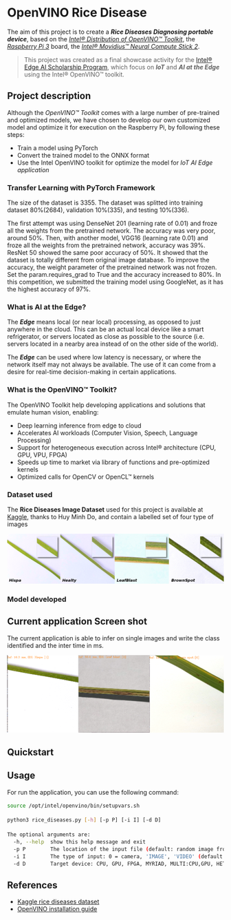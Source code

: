 [RiceDiseases]: images/RiceDiseases.png "Rice Diseases"
[Screenshot]: images/InferScreenshot.png "Current app infer screenshot"

# OpenVINO Rice Disease

The aim of this project is to create a ***Rice Diseases Diagnosing portable device***, based on the _[Intel® Distribution of OpenVINO™ Toolkit](https://software.intel.com/en-us/openvino-toolkit)_, the _[Raspberry Pi 3](https://www.raspberrypi.org/products/raspberry-pi-3-model-b/)_ board, the _[Intel® Movidius™ Neural Compute Stick 2](https://software.intel.com/en-us/neural-compute-stick)_.

>This project was created as a final showcase activity for the [Intel® Edge AI Scholarship Program](https://www.udacity.com/scholarships/intel-edge-ai-scholarship), which focus on ***IoT*** and ***AI at the Edge*** using the Intel® OpenVINO™ toolkit.

## Project description

Although the _OpenVINO™ Toolkit_ comes with a large number of pre-trained and optimized models, we have chosen to develop our own customized model and optimize it for execution on the Raspberry Pi, by following these steps:

- Train a model using PyTorch
- Convert the trained model to the ONNX format
- Use the Intel OpenVINO toolkit for optimize the model for _IoT AI Edge application_

### Transfer Learning with PyTorch Framework
The size of the dataset is 3355. The dataset was splitted into training dataset 80%(2684), validation 10%(335), and testing 10%(336).

The first attempt was using DenseNet 201 (learning rate of 0.01) and froze all the weights from the pretrained network. The accuracy was very poor, around 50%. Then, with another model, VGG16 (learning rate 0.01) and froze all the weights from the pretrained network, accuracy was 39%. ResNet 50 showed the same poor accuracy of 50%. It showed that the dataset is totally different from original image database. To improve the accuracy, the weight parameter of the pretrained network was not frozen. Set the param.requires_grad to True and the accuracy increased to 80%. In this competition, we submitted the training model using GoogleNet, as it has the highest accuracy of 97%.

### What is AI at the Edge?

The ***Edge*** means local (or near local) processing, as opposed to just anywhere in the cloud. This can be an actual local device like a smart refrigerator, or servers located as close as possible to the source (i.e. servers located in a nearby area instead of on the other side of the world).

The ***Edge*** can be used where low latency is necessary, or where the network itself may not always be available. The use of it can come from a desire for real-time decision-making in certain applications.

### What is the OpenVINO™ Toolkit?

The OpenVINO Toolkit help developing applications and solutions that emulate human vision, enabling:

- Deep learning inference from edge to cloud
- Accelerates AI workloads (Computer Vision, Speech, Language Processing)
- Support for heterogeneous execution across Intel® architecture (CPU, GPU, VPU, FPGA)
- Speeds up time to market via library of functions and pre-optimized kernels
- Optimized calls for OpenCV or OpenCL™ kernels

### Dataset used

The **Rice Diseases Image Dataset** used for this project is available at [Kaggle](https://www.kaggle.com/minhhuy2810/rice-diseases-image-dataset/download), thanks to Huy Minh Do, and contain a labelled set of four type of images

![RiceDiseases]

### Model developed

## Current application Screen shot

The current application is able to infer on single images and write the class identified and the inter time in ms.

![Screenshot]

## Quickstart

## Usage

For run the application, you can use the following command:

```bash
source /opt/intel/openvino/bin/setupvars.sh

python3 rice_diseases.py [-h] [-p P] [-i I] [-d D]

The optional arguments are:
  -h, --help  show this help message and exit
  -p P        The location of the input file (default: random image from dataset)
  -i I        The type of input: 0 = camera, 'IMAGE', 'VIDEO' (default: 'IMAGE')
  -d D        Target device: CPU, GPU, FPGA, MYRIAD, MULTI:CPU,GPU, HETERO:FPGA, CPU (default: 'CPU')
```

## References
- [Kaggle rice diseases dataset](https://www.kaggle.com/minhhuy2810/rice-diseases-image-dataset)
- [OpenVINO installation guide](https://docs.openvinotoolkit.org/latest/_docs_install_guides_installing_openvino_raspbian.html)
